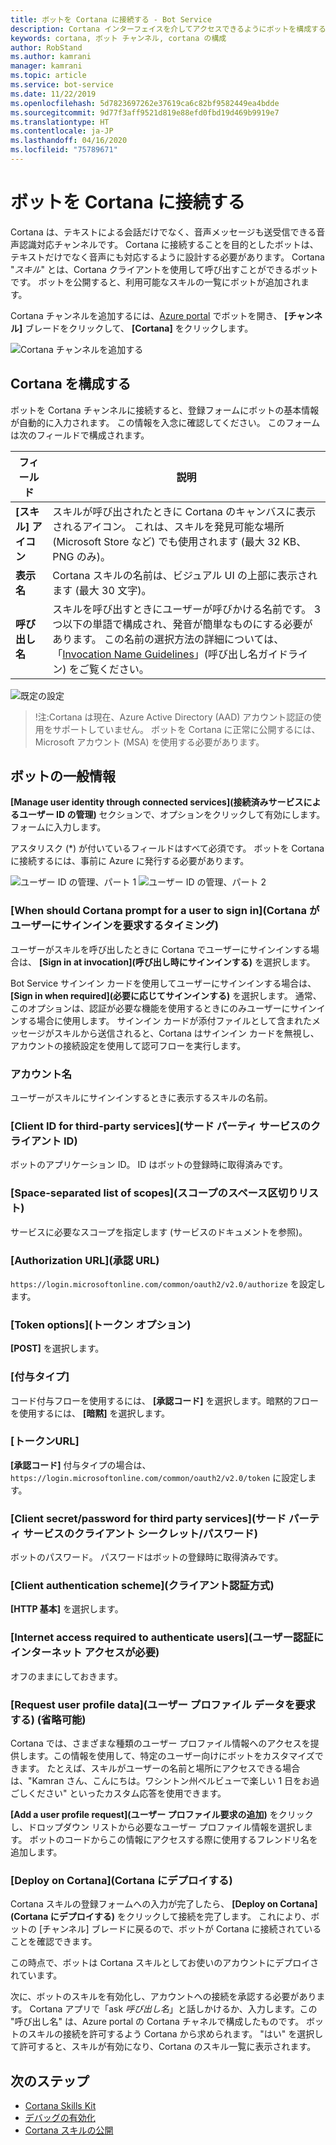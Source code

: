 ```yaml
---
title: ボットを Cortana に接続する - Bot Service
description: Cortana インターフェイスを介してアクセスできるようにボットを構成する方法について説明します。
keywords: cortana, ボット チャンネル, cortana の構成
author: RobStand
ms.author: kamrani
manager: kamrani
ms.topic: article
ms.service: bot-service
ms.date: 11/22/2019
ms.openlocfilehash: 5d7823697262e37619ca6c82bf9582449ea4bdde
ms.sourcegitcommit: 9d77f3aff9521d819e88efd0fbd19d469b9919e7
ms.translationtype: HT
ms.contentlocale: ja-JP
ms.lasthandoff: 04/16/2020
ms.locfileid: "75789671"
---
```

# <a name="connect-a-bot-to-cortana"></a>ボットを Cortana に接続する

Cortana は、テキストによる会話だけでなく、音声メッセージも送受信できる音声認識対応チャンネルです。 Cortana に接続することを目的としたボットは、テキストだけでなく音声にも対応するように設計する必要があります。 Cortana "*スキル*" とは、Cortana クライアントを使用して呼び出すことができるボットです。 ボットを公開すると、利用可能なスキルの一覧にボットが追加されます。

Cortana チャンネルを追加するには、[Azure portal](https://portal.azure.com/) でボットを開き、 **[チャンネル]** ブレードをクリックして、 **[Cortana]** をクリックします。

![Cortana チャンネルを追加する](~/media/channels/cortana-addchannel.png)

## <a name="configure-cortana"></a>Cortana を構成する

ボットを Cortana チャンネルに接続すると、登録フォームにボットの基本情報が自動的に入力されます。 この情報を入念に確認してください。 このフォームは次のフィールドで構成されます。

| フィールド | 説明 |
|------|------|
| **[スキル] アイコン** | スキルが呼び出されたときに Cortana のキャンバスに表示されるアイコン。 これは、スキルを発見可能な場所 (Microsoft Store など) でも使用されます (最大 32 KB、PNG のみ)。|
| **表示名** | Cortana スキルの名前は、ビジュアル UI の上部に表示されます (最大 30 文字)。 |
| **呼び出し名** | スキルを呼び出すときにユーザーが呼びかける名前です。 3 つ以下の単語で構成され、発音が簡単なものにする必要があります。 この名前の選択方法の詳細については、「[Invocation Name Guidelines][invocation]」(呼び出し名ガイドライン) をご覧ください。|

![既定の設定](~/media/channels/cortana-defaultsettings.png)

>!注:Cortana は現在、Azure Active Directory (AAD) アカウント認証の使用をサポートしていません。 ボットを Cortana に正常に公開するには、Microsoft アカウント (MSA) を使用する必要があります。

## <a name="general-bot-information"></a>ボットの一般情報

**[Manage user identity through connected services]\(接続済みサービスによるユーザー ID の管理\)** セクションで、オプションをクリックして有効にします。 フォームに入力します。

アスタリスク (*) が付いているフィールドはすべて必須です。 ボットを Cortana に接続するには、事前に Azure に発行する必要があります。

![ユーザー ID の管理、パート 1](~/media/channels/cortana-manageidentity-1.png)
![ユーザー ID の管理、パート 2](~/media/channels/cortana-manageidentity-2.png)

### <a name="when-should-cortana-prompt-for-a-user-to-sign-in"></a>[When should Cortana prompt for a user to sign in]\(Cortana がユーザーにサインインを要求するタイミング\)

ユーザーがスキルを呼び出したときに Cortana でユーザーにサインインする場合は、 **[Sign in at invocation]\(呼び出し時にサインインする\)** を選択します。

Bot Service サインイン カードを使用してユーザーにサインインする場合は、 **[Sign in when required]\(必要に応じてサインインする\)** を選択します。 通常、このオプションは、認証が必要な機能を使用するときにのみユーザーにサインインする場合に使用します。 サインイン カードが添付ファイルとして含まれたメッセージがスキルから送信されると、Cortana はサインイン カードを無視し、アカウントの接続設定を使用して認可フローを実行します。

### <a name="account-name"></a>アカウント名

ユーザーがスキルにサインインするときに表示するスキルの名前。

### <a name="client-id-for-third-party-services"></a>[Client ID for third-party services]\(サード パーティ サービスのクライアント ID\)

ボットのアプリケーション ID。 ID はボットの登録時に取得済みです。

### <a name="space-separated-list-of-scopes"></a>[Space-separated list of scopes]\(スコープのスペース区切りリスト\)

サービスに必要なスコープを指定します (サービスのドキュメントを参照)。

### <a name="authorization-url"></a>[Authorization URL]\(承認 URL\)

`https://login.microsoftonline.com/common/oauth2/v2.0/authorize` を設定します。

### <a name="token-options"></a>[Token options]\(トークン オプション\)

**[POST]** を選択します。

### <a name="grant-type"></a>[付与タイプ]

コード付与フローを使用するには、 **[承認コード]** を選択します。暗黙的フローを使用するには、 **[暗黙]** を選択します。

### <a name="token-url"></a>[トークンURL]

**[承認コード]** 付与タイプの場合は、`https://login.microsoftonline.com/common/oauth2/v2.0/token` に設定します。

### <a name="client-secretpassword-for-third-party-services"></a>[Client secret/password for third party services]\(サード パーティ サービスのクライアント シークレット/パスワード\)

ボットのパスワード。 パスワードはボットの登録時に取得済みです。

### <a name="client-authentication-scheme"></a>[Client authentication scheme]\(クライアント認証方式\)

**[HTTP 基本]** を選択します。

### <a name="internet-access-required-to-authenticate-users"></a>[Internet access required to authenticate users]\(ユーザー認証にインターネット アクセスが必要\)

オフのままにしておきます。

### <a name="request-user-profile-data-optional"></a>[Request user profile data]\(ユーザー プロファイル データを要求する\) (省略可能)

Cortana では、さまざまな種類のユーザー プロファイル情報へのアクセスを提供します。この情報を使用して、特定のユーザー向けにボットをカスタマイズできます。 たとえば、スキルがユーザーの名前と場所にアクセスできる場合は、"Kamran さん、こんにちは。ワシントン州ベルビューで楽しい 1 日をお過ごしください" といったカスタム応答を使用できます。

**[Add a user profile request]\(ユーザー プロファイル要求の追加\)** をクリックし、ドロップダウン リストから必要なユーザー プロファイル情報を選択します。 ボットのコードからこの情報にアクセスする際に使用するフレンドリ名を追加します。

### <a name="deploy-on-cortana"></a>[Deploy on Cortana]\(Cortana にデプロイする\)

Cortana スキルの登録フォームへの入力が完了したら、 **[Deploy on Cortana]\(Cortana にデプロイする\)** をクリックして接続を完了します。 これにより、ボットの [チャンネル] ブレードに戻るので、ボットが Cortana に接続されていることを確認できます。

この時点で、ボットは Cortana スキルとしてお使いのアカウントにデプロイされています。

次に、ボットのスキルを有効化し、アカウントへの接続を承認する必要があります。 Cortana アプリで「ask *呼び出し名*」と話しかけるか、入力します。この "呼び出し名" は、Azure portal の Cortana チャネルで構成したものです。 ボットのスキルの接続を許可するよう Cortana から求められます。 "はい" を選択して許可すると、スキルが有効になり、Cortana のスキル一覧に表示されます。

## <a name="next-steps"></a>次のステップ

* [Cortana Skills Kit](https://aka.ms/CortanaSkillsKitOverview)
* [デバッグの有効化](bot-service-debug-cortana-skill.md)
* [Cortana スキルの公開][publish]

[invocation]: https://docs.microsoft.com/cortana/skills/cortana-invocation-guidelines
[publish]: https://docs.microsoft.com/cortana/skills/publish-skill
[CortanaEntity]: https://aka.ms/cortana-channel-data
